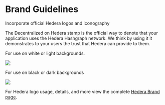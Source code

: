 # Brand Guidelines

Incorporate official Hedera logos and iconography

The Decentralized on Hedera stamp is the official way to denote that your application uses the Hedera Hashgraph network. We think by using it it demonstrates to your users the trust that Hedera can provide to them.

For use on white or light backgrounds.

![](../fr/.gitbook/assets/built-on-hedera\_%20black.png)

For use on black or dark backgrounds

![](../fr/.gitbook/assets/built-on-hedera\_white\_background.png)

For Hedera logo usage, details, and more view the complete [Hedera Brand page](https://hedera.com/brand).

